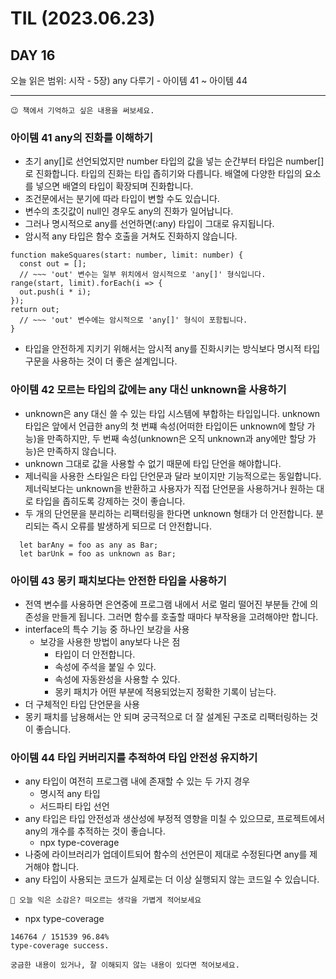 # TIL (2023.06.23)

## DAY 16

오늘 읽은 범위: 시작 - 5장) any 다루기 - 아이템 41 ~ 아이템 44

---

```
😉 책에서 기억하고 싶은 내용을 써보세요.
```

### 아이템 41 any의 진화를 이해하기

- 초기 any[]로 선언되었지만 number 타입의 값을 넣는 순간부터 타입은 number[]로 진화합니다.
  타입의 진화는 타입 좁히기와 다릅니다. 배열에 다양한 타입의 요소를 넣으면 배열의 타입이 확장되며 진화합니다.
- 조건문에서는 분기에 따라 타입이 변할 수도 있습니다.
- 변수의 초깃값이 null인 경우도 any의 진화가 일어납니다.
- 그러나 명시적으로 any를 선언하면(:any) 타입이 그대로 유지됩니다.
- 암시적 any 타입은 함수 호출을 거쳐도 진화하지 않습니다.

```
function makeSquares(start: number, limit: number) {
  const out = [];
  // ~~~ 'out' 변수는 일부 위치에서 암시적으로 'any[]' 형식입니다.
range(start, limit).forEach(i => {
  out.push(i * i);
});
return out;
  // ~~~ 'out' 변수에는 암시적으로 'any[]' 형식이 포함됩니다.
}
```

- 타입을 안전하게 지키기 위해서는 암시적 any를 진화시키는 방식보다 명시적 타입 구문을 사용하는 것이 더 좋은 설계입니다.

### 아이템 42 모르는 타입의 값에는 any 대신 unknown을 사용하기

- unknown은 any 대신 쓸 수 있는 타입 시스템에 부합하는 타입입니다. unknown 타입은 앞에서 언급한 any의 첫 번쨰 속성(어떠한 타입이든 unknown에 할당 가능)을 만족하지만,
  두 번째 속성(unknown은 오직 unknown과 any에만 할당 가능)은 만족하지 않습니다.
- unknown 그대로 값을 사용할 수 없기 때문에 타입 단언을 해야합니다.
- 제너릭을 사용한 스타일은 타입 단언문과 달라 보이지만 기능적으로는 동일합니다. 제너릭보다는 unknown을 반환하고 사용자가 직접 단언문을 사용하거나
  원하는 대로 타입을 좁히도록 강제하는 것이 좋습니다.
- 두 개의 단언문을 분리하는 리팩터링을 한다면 unknown 형태가 더 안전합니다. 분리되는 즉시 오류를 발생하게 되므로 더 안전합니다.

```
  let barAny = foo as any as Bar;
  let barUnk = foo as unknown as Bar;
```

### 아이템 43 몽키 패치보다는 안전한 타입을 사용하기

- 전역 변수를 사용하면 은연중에 프로그램 내에서 서로 멀리 떨어진 부분들 간에 의존성을 만들게 됩니다. 그러면 함수를 호출할 때마다 부작용을 고려해야만 합니다.
- interface의 특수 기능 중 하나인 보강을 사용
  - 보강을 사용한 방법이 any보다 나은 점
    - 타입이 더 안전합니다.
    - 속성에 주석을 붙일 수 있다.
    - 속성에 자동완성을 사용할 수 있다.
    - 몽키 패치가 어떤 부분에 적용되었는지 정확한 기록이 남는다.
- 더 구체적인 타입 단언문을 사용
- 몽키 패치를 남용해서는 안 되며 궁극적으로 더 잘 설계된 구조로 리팩터링하는 것이 좋습니다.

### 아이템 44 타입 커버리지를 추적하여 타입 안전성 유지하기

- any 타입이 여전히 프로그램 내에 존재할 수 있는 두 가지 경우
  - 명시적 any 타입
  - 서드파티 타입 선언
- any 타입은 타입 안전성과 생산성에 부정적 영향을 미칠 수 있으므로, 프로젝트에서 any의 개수를 추적하는 것이 좋습니다.
  - npx type-coverage
- 나중에 라이브러리가 업데이트되어 함수의 선언믄이 제대로 수정된다면 any를 제거해야 합니다.
- any 타입이 사용되는 코드가 실제로는 더 이상 실행되지 않는 코드일 수 있습니다.

```
🤔 오늘 익은 소감은? 떠오르는 생각을 가볍게 적어보세요
```

- npx type-coverage

```
146764 / 151539 96.84%
type-coverage success.
```

```
궁금한 내용이 있거나, 잘 이해되지 않는 내용이 있다면 적어보세요.
```
